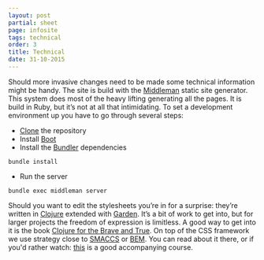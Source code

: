 ```yaml
---
layout: post
partial: sheet
page: infosite
tags: technical
order: 3
title: Technical
date: 31-10-2015
---
```

Should more invasive changes need to be made some technical information might be handy. The site is build with the [Middleman](https://middlemanapp.com/) static site generator. This system does most of the heavy lifting generating all the pages. It is build in Ruby, but it’s not at all that intimidating. To set a development environment up you have to go through several steps:

- [Clone](https://github.com/OffCourse/offcourse-documentation) the repository
- Install [Boot](https://github.com/boot-clj/boot#install)
- Install the [Bundler](http://bundler.io/) dependencies

<pre><code>bundle install</code></pre>

- Run the server

<pre><code>bundle exec middleman server</code></pre>

Should you want to edit the stylesheets you’re in for a surprise: they’re written in [Clojure](http://clojure.org/index) extended with [Garden](https://github.com/noprompt/garden). It’s a bit of work to get into, but for larger projects the freedom of expression is limitless. A good way to get into it is the book [Clojure for the Brave and True](http://www.braveclojure.com/). On top of the CSS framework we use strategy close to [SMACCS](https://smacss.com/) or [BEM](https://en.bem.info/methodology/). You can read about it there, or if you'd rather watch: [this](https://www.pluralsight.com/courses/scalable-modular-architecture-for-css) is a good accompanying course.